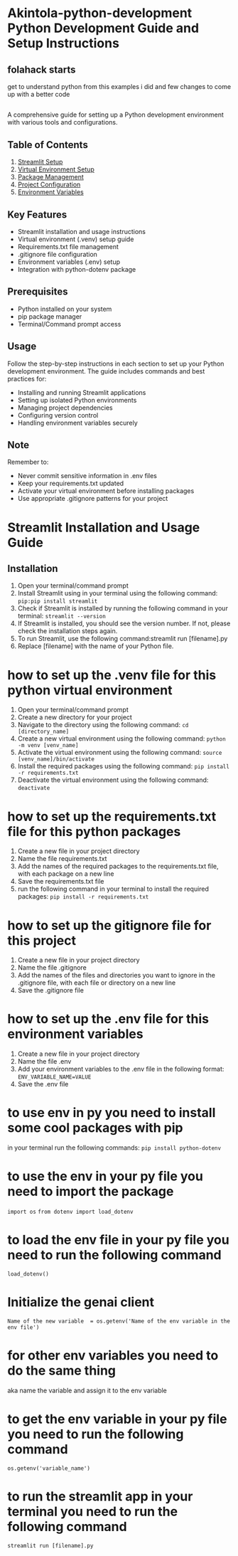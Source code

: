 # Akintola-python-development Python Development Guide and Setup Instructions
## folahack starts
get to understand python from this examples i did
and few changes to come up with a better code

##

A comprehensive guide for setting up a Python development environment with various tools and configurations.

## Table of Contents
1. [Streamlit Setup](#streamlit-installation-and-usage-guide)
2. [Virtual Environment Setup](#virtual-environment-setup)
3. [Package Management](#package-management)
4. [Project Configuration](#project-configuration)
5. [Environment Variables](#environment-variables)

## Key Features
- Streamlit installation and usage instructions
- Virtual environment (.venv) setup guide
- Requirements.txt file management
- .gitignore file configuration
- Environment variables (.env) setup
- Integration with python-dotenv package

## Prerequisites
- Python installed on your system
- pip package manager
- Terminal/Command prompt access

## Usage
Follow the step-by-step instructions in each section to set up your Python development environment. The guide includes commands and best practices for:
- Installing and running Streamlit applications
- Setting up isolated Python environments
- Managing project dependencies
- Configuring version control
- Handling environment variables securely

## Note
Remember to:
- Never commit sensitive information in .env files
- Keep your requirements.txt updated
- Activate your virtual environment before installing packages
- Use appropriate .gitignore patterns for your project


# Streamlit Installation and Usage Guide

## Installation
1. Open your terminal/command prompt
2. Install Streamlit using in your terminal using the following command:
`pip:pip install streamlit`
3. Check if Streamlit is installed by running the following command in your terminal:
`streamlit --version`
4. If Streamlit is installed, you should see the version number. If not, please check the installation steps again.
5. To run Streamlit, use the following command:streamlit run [filename].py
6. Replace [filename] with the name of your Python file.

# how to set up the .venv file for this  python virtual environment
1. Open your terminal/command prompt
2. Create a new directory for your project
3. Navigate to the directory using the following command:
`cd [directory_name]`
4. Create a new virtual environment using the following command:
`python -m venv [venv_name]`
5. Activate the virtual environment using the following command:
`source [venv_name]/bin/activate`
6. Install the required packages using the following command:
`pip install -r requirements.txt`
7. Deactivate the virtual environment using the following command:
`deactivate`

# how to set up the requirements.txt file for this python packages
1. Create a new file in your project directory
2. Name the file requirements.txt
3. Add the names of the required packages to the requirements.txt file, with each package on a new line
4. Save the requirements.txt file
5. run the following command in your terminal to install the required packages:
`pip install -r requirements.txt`

# how to set up the gitignore file for this project
1. Create a new file in your project directory
2. Name the file .gitignore
3. Add the names of the files and directories you want to ignore in the .gitignore file, with each file or directory on a new line
4. Save the .gitignore file




# how to set up the .env file for this environment variables
1. Create a new file in your project directory
2. Name the file .env
3. Add your environment variables to the .env file in the following format:
`ENV_VARIABLE_NAME=VALUE`
4. Save the .env file


# to use env in py you need to install some cool packages with pip

in your terminal run the following commands:
`pip install python-dotenv`

# to use the env in your py file you need to import the package
`import os`
`from dotenv import load_dotenv`

# to load the env file in your py file you need to run the following command
`load_dotenv()`

# Initialize the genai client
`Name of the new variable  = os.getenv('Name of the env variable in the env file')`
# for other env variables you need to do the same thing
aka name the variable and assign it to the env variable

# to get the env variable in your py file you need to run the following command
`os.getenv('variable_name')`

# to run the streamlit app in your terminal you need to run the following command
`streamlit run [filename].py`

